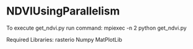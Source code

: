 # NDVIUsingParallelism

To execute get_ndvi.py run command:
  mpiexec -n 2 python get_ndvi.py
  
Required Libraries:
  rasterio
  Numpy
  MatPlotLib
